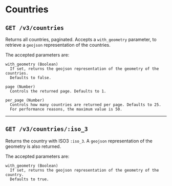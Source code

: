 # Countries

## `GET /v3/countries`
Returns all countries, paginated. Accepts a `with_geometry` parameter, to
retrieve a `geojson` representation of the countries.

The accepted parameters are:

~~~
with_geometry (Boolean)
  If set, returns the geojson representation of the geometry of the countries.
  Defaults to false.

page (Number)
  Controls the returned page. Defaults to 1.

per_page (Number)
  Controls how many countries are returned per page. Defaults to 25.
  For performance reasons, the maximum value is 50.
~~~

---

## `GET /v3/countries/:iso_3`
Returns the country with ISO3 `:iso_3`. A `geojson` representation
of the geometry is also returned.

The accepted parameters are:

~~~
with_geometry (Boolean)
  If set, returns the geojson representation of the geometry of the country.
  Defaults to true.
~~~
